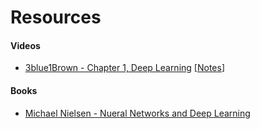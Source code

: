 # Resources
 
#### Videos

- [3blue1Brown - Chapter 1, Deep Learning](https://www.youtube.com/watch?v=aircAruvnKk) [[Notes](./videos/3blue1brown.md)]


#### Books
- [Michael Nielsen - Nueral Networks and Deep Learning](http://neuralnetworksanddeeplearning) 
 